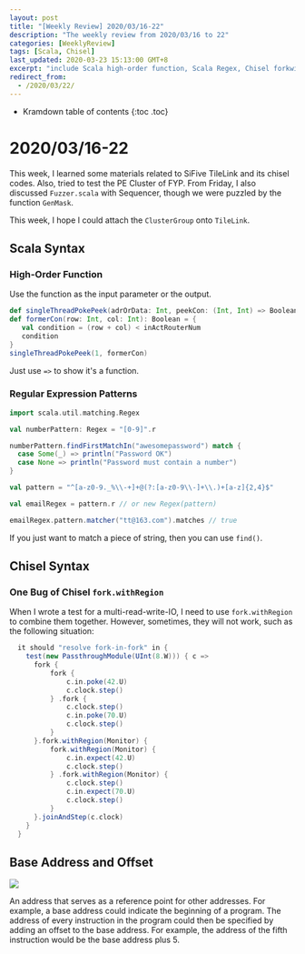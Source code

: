 ```yaml
---
layout: post
title: "[Weekly Review] 2020/03/16-22"
description: "The weekly review from 2020/03/16 to 22"
categories: [WeeklyReview]
tags: [Scala, Chisel]
last_updated: 2020-03-23 15:13:00 GMT+8
excerpt: "include Scala high-order function, Scala Regex, Chisel forkwithRegion. Also, the definition of `base address` and `offset`"
redirect_from:
  - /2020/03/22/
---
```


* Kramdown table of contents
{:toc .toc}
# 2020/03/16-22

This week, I learned some materials related to SiFive TileLink and its chisel codes. Also, tried to test the PE Cluster of FYP. From Friday, I also discussed `Fuzzer.scala` with Sequencer, though we were puzzled by the function `GenMask`.

This week, I hope I could attach the `ClusterGroup` onto `TileLink`.

## Scala Syntax

### High-Order Function

Use the function as the input parameter or the output.

```scala
def singleThreadPokePeek(adrOrData: Int, peekCon: (Int, Int) => Boolean): Unit = {...}
def formerCon(row: Int, col: Int): Boolean = {
   val condition = (row + col) < inActRouterNum
   condition
}
singleThreadPokePeek(1, formerCon)
```

Just use `=>` to show it's a function.

### Regular Expression Patterns

```scala
import scala.util.matching.Regex

val numberPattern: Regex = "[0-9]".r

numberPattern.findFirstMatchIn("awesomepassword") match {
  case Some(_) => println("Password OK")
  case None => println("Password must contain a number")
}

val pattern = "^[a-z0-9._%\\-+]+@(?:[a-z0-9\\-]+\\.)+[a-z]{2,4}$"

val emailRegex = pattern.r // or new Regex(pattern)

emailRegex.pattern.matcher("tt@163.com").matches // true
```

If you just want to match a piece of string, then you can use `find()`.

## Chisel Syntax

### One Bug of Chisel `fork.withRegion`

When I wrote a test for a multi-read-write-IO, I need to use `fork.withRegion` to combine them together. However, sometimes, they will not work, such as the following situation:

```scala
  it should "resolve fork-in-fork" in {
    test(new PassthroughModule(UInt(8.W))) { c =>
      fork {
          fork {
              c.in.poke(42.U)
              c.clock.step()
          } .fork {
              c.clock.step()
              c.in.poke(70.U)
              c.clock.step()
          }
      }.fork.withRegion(Monitor) {
          fork.withRegion(Monitor) {
              c.in.expect(42.U)
              c.clock.step()
          } .fork.withRegion(Monitor) {
              c.clock.step()
              c.in.expect(70.U)
              c.clock.step()
          }
      }.joinAndStep(c.clock)
    }
  }
```

## Base Address and Offset

![](https://www.webopedia.com/FIG/ADDRESS.gif)

An address that serves as a reference point for other addresses. For example, a base address could indicate the beginning of a program. The address of every instruction in the program could then be specified by adding an offset to the base address. For example, the address of the fifth instruction would be the base address plus 5. 

